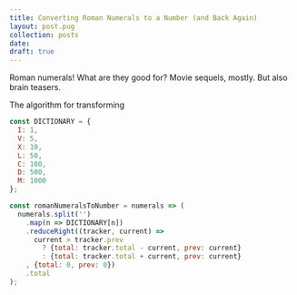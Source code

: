 ```yaml
---
title: Converting Roman Numerals to a Number (and Back Again)
layout: post.pug
collection: posts
date: 
draft: true
---
```


Roman numerals! What are they good for? Movie sequels, mostly. But also brain teasers.

The algorithm for transforming

```javascript
const DICTIONARY = {
  I: 1,
  V: 5,
  X: 10,
  L: 50,
  C: 100,
  D: 500,
  M: 1000
};

const romanNumeralsToNumber = numerals => (
  numerals.split('')
    .map(n => DICTIONARY[n])
    .reduceRight((tracker, current) =>
      current > tracker.prev
        ? {total: tracker.total - current, prev: current}
        : {total: tracker.total + current, prev: current}
    , {total: 0, prev: 0})
    .total
);
```